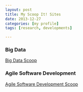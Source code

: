 ```yaml
---
layout: post
title: My Scoop It! Sites 
date: 2013-12-27
categories: [my profile]
tags: [research, developments]

---
```


### Big Data

[Big Data Scoop](http://www.scoop.it/t/bigdata-by-sung-soo-kim)

### Agile Software Development

[Agile Software Development Scoop](http://www.scoop.it/t/agile-software-development-by-sung-soo-kim)